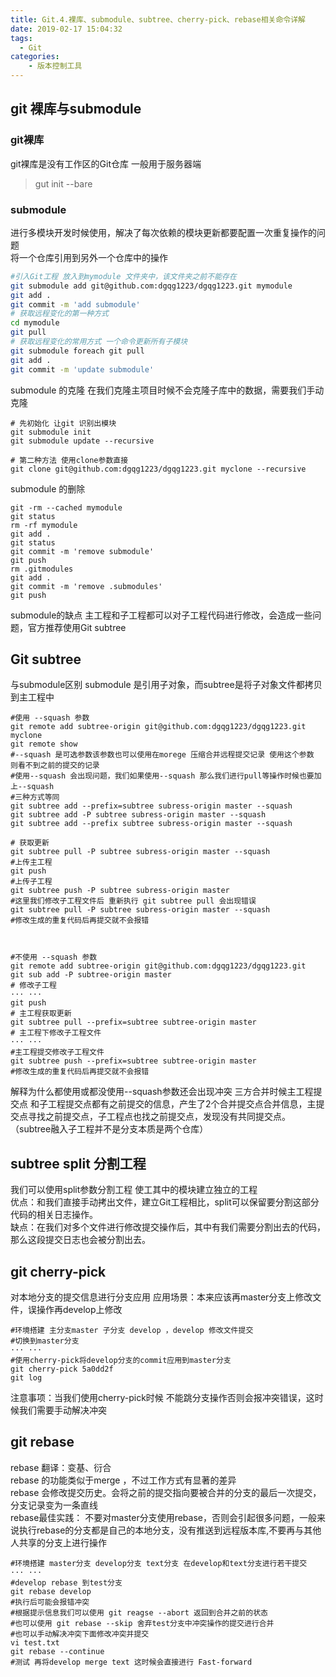 ```yaml
---
title: Git.4.裸库、submodule、subtree、cherry-pick、rebase相关命令详解
date: 2019-02-17 15:04:32
tags: 
  - Git
categories: 
	- 版本控制工具
---
```


## git 裸库与submodule
### git裸库 
git裸库是没有工作区的Git仓库 一般用于服务器端
>gut init --bare


### submodule
进行多模块开发时候使用，解决了每次依赖的模块更新都要配置一次重复操作的问题  
将一个仓库引用到另外一个仓库中的操作
``` shell.sh
#引入Git工程 放入到mymodule 文件夹中，该文件夹之前不能存在
git submodule add git@github.com:dgqg1223/dgqg1223.git mymodule
git add .
git commit -m 'add submodule'
# 获取远程变化的第一种方式
cd mymodule
git pull
# 获取远程变化的常用方式 一个命令更新所有子模块
git submodule foreach git pull
git add .
git commit -m 'update submodule'
```
submodule 的克隆
在我们克隆主项目时候不会克隆子库中的数据，需要我们手动克隆
```
# 先初始化 让git 识别出模块
git submodule init 
git submodule update --recursive

# 第二种方法 使用clone参数直接
git clone git@github.com:dgqg1223/dgqg1223.git myclone --recursive
```
submodule 的删除
```
git -rm --cached mymodule
git status
rm -rf mymodule
git add .
git status
git commit -m 'remove submodule'
git push
rm .gitmodules
git add .
git commit -m 'remove .submodules'
git push
```
submodule的缺点
主工程和子工程都可以对子工程代码进行修改，会造成一些问题，官方推荐使用Git subtree


## Git subtree
与submodule区别 submodule 是引用子对象，而subtree是将子对象文件都拷贝到主工程中

```
#使用 --squash 参数
git remote add subtree-origin git@github.com:dgqg1223/dgqg1223.git myclone 
git remote show
#--squash 是可选参数该参数也可以使用在morege 压缩合并远程提交记录 使用这个参数 则看不到之前的提交的记录 
#使用--squash 会出现问题，我们如果使用--squash 那么我们进行pull等操作时候也要加上--squash
#三种方式等同
git subtree add --prefix=subtree subress-origin master --squash
git subtree add -P subtree subress-origin master --squash
git subtree add --prefix subtree subress-origin master --squash

# 获取更新
git subtree pull -P subtree subress-origin master --squash
#上传主工程
git push
#上传子工程
git subtree push -P subtree subress-origin master 
#这里我们修改子工程文件后 重新执行 git subtree pull 会出现错误
git subtree pull -P subtree subress-origin master --squash
#修改生成的重复代码后再提交就不会报错



#不使用 --squash 参数
git remote add subtree-origin git@github.com:dgqg1223/dgqg1223.git 
git sub add -P subtree-origin master
# 修改子工程
··· ···
git push
# 主工程获取更新
git subtree pull --prefix=subtree subtree-origin master
# 主工程下修改子工程文件
··· ···
#主工程提交修改子工程文件
git subtree push --prefix=subtree subtree-origin master
#修改生成的重复代码后再提交就不会报错
```

解释为什么都使用或都没使用--squash参数还会出现冲突
三方合并时候主工程提交点 和子工程提交点都有之前提交的信息，产生了2个合并提交点合并信息，主提交点寻找之前提交点，子工程点也找之前提交点，发现没有共同提交点。（subtree融入子工程并不是分支本质是两个仓库）

## subtree split 分割工程
我们可以使用split参数分割工程 使工其中的模块建立独立的工程  
优点：和我们直接手动拷出文件，建立Git工程相比，split可以保留要分割这部分代码的相关日志操作。  
缺点：在我们对多个文件进行修改提交操作后，其中有我们需要分割出去的代码，那么这段提交日志也会被分割出去。


## git cherry-pick
对本地分支的提交信息进行分支应用
应用场景：本来应该再master分支上修改文件，误操作再develop上修改
```
#环境搭建 主分支master 子分支 develop ，develop 修改文件提交
#切换到master分支
··· ···
#使用cherry-pick将develop分支的commit应用到master分支
git cherry-pick 5a0dd2f
git log
```
注意事项：当我们使用cherry-pick时候 不能跳分支操作否则会报冲突错误，这时候我们需要手动解决冲突 


## git rebase
rebase 翻译：变基、衍合  
rebase 的功能类似于merge ，不过工作方式有显著的差异  
rebase 会修改提交历史。会将之前的提交指向要被合并的分支的最后一次提交，分支记录变为一条直线  
rebase最佳实践： 不要对master分支使用rebase，否则会引起很多问题，一般来说执行rebase的分支都是自己的本地分支，没有推送到远程版本库,不要再与其他人共享的分支上进行操作

```
#环境搭建 master分支 develop分支 text分支 在develop和text分支进行若干提交
··· ···
#develop rebase 到test分支
git rebase develop
#执行后可能会报错冲突  
#根据提示信息我们可以使用 git reagse --abort 返回到合并之前的状态
#也可以使用 git rebase --skip 舍弃test分支中冲突操作的提交进行合并
#也可以手动解决冲突下面修改冲突并提交
vi test.txt
git rebase --continue
#测试 再将develop merge text 这时候会直接进行 Fast-forward
```